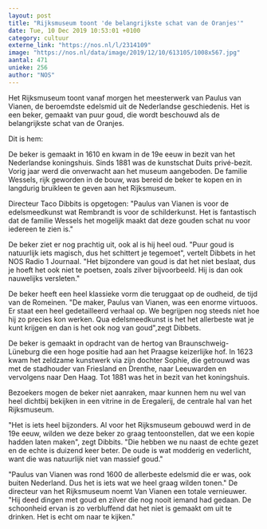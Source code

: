 ```yaml
---
layout: post
title: "Rijksmuseum toont 'de belangrijkste schat van de Oranjes'"
date: Tue, 10 Dec 2019 10:53:01 +0100
category: cultuur
externe_link: "https://nos.nl/l/2314109"
image: "https://nos.nl/data/image/2019/12/10/613105/1008x567.jpg"
aantal: 471
unieke: 256
author: "NOS"
---
```


<p>Het Rijksmuseum toont vanaf morgen het meesterwerk van Paulus van Vianen, de beroemdste edelsmid uit de Nederlandse geschiedenis. Het is een beker, gemaakt van puur goud, die wordt beschouwd als de belangrijkste schat van de Oranjes.</p>
<p>Dit is hem:</p>
<p>De beker is gemaakt in 1610 en kwam in de 19e eeuw in bezit van het Nederlandse koningshuis. Sinds 1881 was de kunstschat Duits privé-bezit. Vorig jaar werd die onverwacht aan het museum aangeboden. De familie Wessels, rijk geworden in de bouw, was bereid de beker te kopen en in langdurig bruikleen te geven aan het Rijksmuseum.</p>
<p>Directeur Taco Dibbits is opgetogen: "Paulus van Vianen is voor de edelsmeedkunst wat Rembrandt is voor de schilderkunst. Het is fantastisch dat de familie Wessels het mogelijk maakt dat deze gouden schat nu voor iedereen te zien is."</p>
<p>De beker ziet er nog prachtig uit, ook al is hij heel oud. "Puur goud is natuurlijk iets magisch, dus het schittert je tegemoet", vertelt Dibbets in het NOS Radio 1 Journaal. "Het bijzondere van goud is dat het niet beslaat, dus je hoeft het ook niet te poetsen, zoals zilver bijvoorbeeld. Hij is dan ook nauwelijks versleten."</p>
<p>De beker heeft een heel klassieke vorm die teruggaat op de oudheid, de tijd van de Romeinen. "De maker, Paulus van Vianen, was een enorme virtuoos. Er staat een heel gedetailleerd verhaal op. We begrijpen nog steeds niet hoe hij zo precies kon werken. Qua edelsmeedkunst is het het allerbeste wat je kunt krijgen en dan is het ook nog van goud",zegt Dibbets.</p>
<p>De beker is gemaakt in opdracht van de hertog van Braunschweig-Lüneburg die een hoge positie had aan het Praagse keizerlijke hof. In 1623 kwam het zeldzame kunstwerk via zijn dochter Sophie, die getrouwd was met de stadhouder van Friesland en Drenthe, naar Leeuwarden en vervolgens naar Den Haag. Tot 1881 was het in bezit van het koningshuis.</p>
<p>Bezoekers mogen de beker niet aanraken, maar kunnen hem nu wel van heel dichtbij bekijken in een vitrine in de Eregalerij, de centrale hal van het Rijksmuseum.</p>
<p>"Het is iets heel bijzonders. Al voor het Rijksmuseum gebouwd werd in de 19e eeuw, wilden we deze beker zo graag tentoonstellen, dat we een kopie hadden laten maken", zegt Dibbits. "Die hebben we nu naast de echte gezet en de echte is duizend keer beter. De oude is wat modderig en vederlicht, want die was natuurlijk niet van massief goud."</p>
<p>"Paulus van Vianen was rond 1600 de allerbeste edelsmid die er was, ook buiten Nederland. Dus het is iets wat we heel graag wilden tonen." De directeur van het Rijksmuseum noemt Van Vianen een totale vernieuwer. "Hij deed dingen met goud en zilver die nog nooit iemand had gedaan. De schoonheid ervan is zo verbluffend dat het niet is gemaakt om uit te drinken. Het is echt om naar te kijken."</p>
